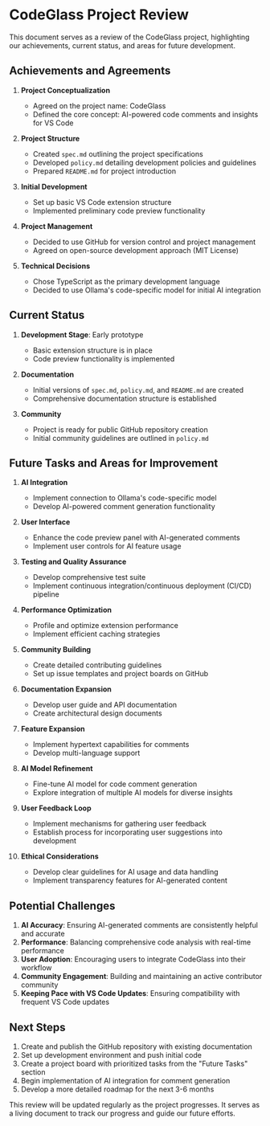 # CodeGlass Project Review

This document serves as a review of the CodeGlass project, highlighting our achievements, current status, and areas for future development.

## Achievements and Agreements

1. **Project Conceptualization**
    - Agreed on the project name: CodeGlass
    - Defined the core concept: AI-powered code comments and insights for VS Code

2. **Project Structure**
    - Created `spec.md` outlining the project specifications
    - Developed `policy.md` detailing development policies and guidelines
    - Prepared `README.md` for project introduction

3. **Initial Development**
    - Set up basic VS Code extension structure
    - Implemented preliminary code preview functionality

4. **Project Management**
    - Decided to use GitHub for version control and project management
    - Agreed on open-source development approach (MIT License)

5. **Technical Decisions**
    - Chose TypeScript as the primary development language
    - Decided to use Ollama's code-specific model for initial AI integration

## Current Status

1. **Development Stage**: Early prototype
    - Basic extension structure is in place
    - Code preview functionality is implemented

2. **Documentation**
    - Initial versions of `spec.md`, `policy.md`, and `README.md` are created
    - Comprehensive documentation structure is established

3. **Community**
    - Project is ready for public GitHub repository creation
    - Initial community guidelines are outlined in `policy.md`

## Future Tasks and Areas for Improvement

1. **AI Integration**
    - Implement connection to Ollama's code-specific model
    - Develop AI-powered comment generation functionality

2. **User Interface**
    - Enhance the code preview panel with AI-generated comments
    - Implement user controls for AI feature usage

3. **Testing and Quality Assurance**
    - Develop comprehensive test suite
    - Implement continuous integration/continuous deployment (CI/CD) pipeline

4. **Performance Optimization**
    - Profile and optimize extension performance
    - Implement efficient caching strategies

5. **Community Building**
    - Create detailed contributing guidelines
    - Set up issue templates and project boards on GitHub

6. **Documentation Expansion**
    - Develop user guide and API documentation
    - Create architectural design documents

7. **Feature Expansion**
    - Implement hypertext capabilities for comments
    - Develop multi-language support

8. **AI Model Refinement**
    - Fine-tune AI model for code comment generation
    - Explore integration of multiple AI models for diverse insights

9. **User Feedback Loop**
    - Implement mechanisms for gathering user feedback
    - Establish process for incorporating user suggestions into development

10. **Ethical Considerations**
    - Develop clear guidelines for AI usage and data handling
    - Implement transparency features for AI-generated content

## Potential Challenges

1. **AI Accuracy**: Ensuring AI-generated comments are consistently helpful and accurate
2. **Performance**: Balancing comprehensive code analysis with real-time performance
3. **User Adoption**: Encouraging users to integrate CodeGlass into their workflow
4. **Community Engagement**: Building and maintaining an active contributor community
5. **Keeping Pace with VS Code Updates**: Ensuring compatibility with frequent VS Code updates

## Next Steps

1. Create and publish the GitHub repository with existing documentation
2. Set up development environment and push initial code
3. Create a project board with prioritized tasks from the "Future Tasks" section
4. Begin implementation of AI integration for comment generation
5. Develop a more detailed roadmap for the next 3-6 months

This review will be updated regularly as the project progresses. It serves as a living document to track our progress and guide our future efforts.
